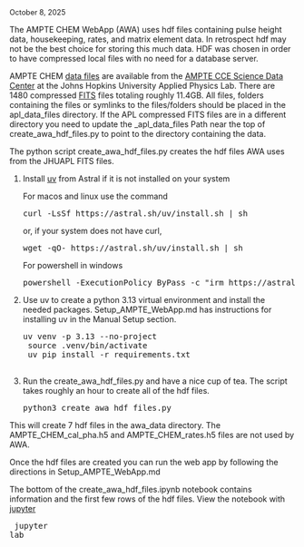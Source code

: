 <span style="font-size: 0.8rem">October 8, 2025</span>


The AMPTE CHEM WebApp (AWA) uses hdf files containing pulse height data, housekeeping, rates, and matrix element data.  In retrospect hdf may not be the best choice for storing this much data.  HDF was chosen in order to have compressed local files with no need for a database server.

AMPTE CHEM [data files](https://helio.data.nasa.gov/dataset/AMPTE-CCE_CHEM_PT1M) are available from the [AMPTE CCE Science Data Center](http://sd-www.jhuapl.edu/AMPTE/) at the Johns Hopkins University Applied Physics Lab.  There are 1480 compressed [FITS](https://heasarc.gsfc.nasa.gov/docs/software/fitsio/) files totaling roughly 11.4GB.  All files, folders containing the files or symlinks to the files/folders should be placed in the apl\_data\_files directory.  If the APL compressed FITS files are in a different directory you need to update the \_apl\_data\_files Path near the top of create\_awa\_hdf\_files.py to point to the directory containing the data.

The python script create\_awa\_hdf\_files.py  creates the hdf files AWA uses from the JHUAPL FITS files.


1. Install [uv](https://docs.astral.sh/uv/) from Astral if it is not installed on your system
		
	For macos and linux use the command 
	<pre>curl -LsSf https://astral.sh/uv/install.sh | sh</pre>
	
	or, if your system does not have curl,
	
	<pre>wget -qO- https://astral.sh/uv/install.sh | sh</pre>
	
	For powershell in windows
	<pre>powershell -ExecutionPolicy ByPass -c "irm https://astral.sh/uv/install.ps1 | iex"</pre>
	
2. Use uv to create a python 3.13 virtual environment and install the needed packages.  Setup\_AMPTE\_WebApp.md has instructions for installing uv in the Manual Setup section.
	<pre>uv venv -p 3.13 --no-project
	source .venv/bin/activate
	uv pip install -r requirements.txt
	</pre>

3. Run the create\_awa\_hdf\_files.py and have a nice cup of tea.  The script takes roughly an hour to create all of the hdf files.

	<pre>python3 create_awa_hdf_files.py</pre>

This will create 7 hdf files in the awa\_data directory.  The AMPTE\_CHEM\_cal\_pha.h5 and AMPTE\_CHEM\_rates.h5 files are not used by AWA.

Once the hdf files are created you can run the web app by following the directions in Setup\_AMPTE\_WebApp.md

The bottom of the create\_awa\_hdf\_files.ipynb notebook contains information and the first few rows of the hdf files.  View the notebook with [jupyter](https://jupyter.org)
	<pre>
	jupyter lab</pre>
